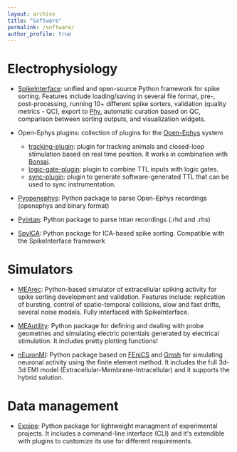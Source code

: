 ```yaml
---
layout: archive
title: "Software"
permalink: /software/
author_profile: true
---
```


# Electrophysiology


- [SpikeInterface](https://github.com/SpikeInterface/spikeinterface): unified and open-source Python framework for spike sorting. 
Features include loading/saving in several file format, pre-, post-processing, running 10+ different spike sorters, 
validation (quality metrics - QC), export to [Phy](https://github.com/cortex-lab/phy), automatic curation based on QC, comparison between sorting outputs, and visualization widgets.

- Open-Ephys plugins: collection of plugins for the [Open-Ephys](https://open-ephys.org/) system
    - [tracking-plugin](https://github.com/CINPLA/tracking-plugin): plugin for tracking animals and closed-loop stimulation based on real time position. It works in combination with [Bonsai](https://bonsai-rx.org/).
    - [logic-gate-plugin](https://github.com/CINPLA/logic-gate-plugin): plugin to combine TTL inputs with logic gates.
    - [sync-plugin](https://github.com/CINPLA/sync-plugin): plugin to generate software-generated TTL that can be used to sync instrumentation.  

- [Pyopenephys](https://github.com/CINPLA/pyopenephys): Python package to parse Open-Ephys recordings (openephys and binary format)

- [Pyintan](https://github.com/alejoe91/pyintan): Python package to parse Intan recordings (.rhd and .rhs)

- [SpyICA](https://github.com/alejoe91/spyica): Python package for ICA-based spike sorting. Compatible with the SpikeInterface framework


# Simulators

- [MEArec](https://github.com/alejoe91/MEArec): Python-based simulator of extracellular spiking activity for spike sorting development and validation.
Features include: replication of bursting, control of spatio-temporal collisions, slow and fast drifts, several noise models. Fully interfaced with SpikeInterface. 

- [MEAutility](https://github.com/alejoe91/MEAutility): Python package for defining and dealing with probe geometries and simulating electric potentials 
generated by electrical stimulation. It includes pretty plotting functions!

- [nEuronMI](https://github.com/miroK/nEuronMI): Python package based on [FEniCS](https://fenicsproject.org/) and [Gmsh](http://gmsh.info/) 
for simulating neuronal activity using the finite element method.
It includes the full 3d-3d EMI model (Extracellular-Membrane-Intracellular) and it supports the hybrid solution.

# Data management

- [Expipe](https://github.com/CINPLA/expipe): Python package for lightweight managment of experimental projects. It includes a command-line interface (CLI) and 
it's extendible with plugins to customize its use for different requirements.
